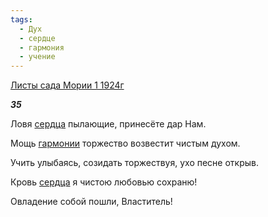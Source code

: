 ```yaml
---
tags:
  - Дух
  - сердце
  - гармония
  - учение
---
```

[Листы сада Мории 1 1924г](https://127.0.0.1:4002/agni/1924)

___35___

Ловя [сердца](../../../tags/#сердце) пылающие, принесёте дар Нам.   

Мощь [гармонии](../../../tags/#гармония) торжество возвестит чистым духом.   

Учить улыбаясь, созидать торжествуя, ухо песне открыв.   

Кровь [сердца](../../../tags/#сердце) я чистою любовью сохраню!   

Овладение собой пошли, Властитель!   

